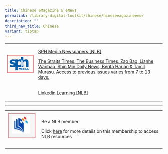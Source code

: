 ```yaml
---
title: Chinese eMagazine & eNews
permalink: /library-digital-toolkit/chinese/hineseeagazineeew/
description: ""
third_nav_title: Chinese
variant: tiptap
---
```

<table style="minWidth: 50px">
<colgroup>
<col>
<col>
</colgroup>
<tbody>
<tr>
<td rowspan="1" colspan="1">
<div class="isomer-image-wrapper">
<img style="width: 100%" height="auto" width="100%" src="/images/Library%20Digital%20Toolkit/SPH.jpg">
</div>
</td>
<td rowspan="1" colspan="1">
<p><a href="https://eresources.nlb.gov.sg/main/sphnewspapers" rel="noopener noreferrer nofollow" target="_blank">SPH Media Newspapers [NLB]</a>
</p>
<p><a href="https://eresources.nlb.gov.sg/main/sphnewspapers" rel="noopener noreferrer nofollow" target="_blank">The Straits Times, The Business Times, Zao Bao, Lianhe Wanbao, Shin Min Daily News, Berita Harian &amp; Tamil Murasu. Access to previous issues varies from 7 to 13 days.</a>
</p>
</td>
</tr>
<tr>
<td rowspan="1" colspan="1">
<p></p>
</td>
<td rowspan="1" colspan="1">
<p><a href="https://eresources.nlb.gov.sg/main/Browse?startsWith=L" rel="noopener noreferrer nofollow" target="_blank">Linkedin Learning [NLB]</a>
</p>
</td>
</tr>
</tbody>
</table>
<hr>
<table style="minWidth: 50px">
<colgroup>
<col>
<col>
</colgroup>
<tbody>
<tr>
<td rowspan="1" colspan="1">
<div class="isomer-image-wrapper">
<img style="box-sizing: border-box; border-style: none; max-width: 100%; height: auto; margin: 0px 20px 20px 0px;" height="96" width="100" alt="" src="/images/Library%20Digital%20Toolkit/library-logo.jpg">
</div>
</td>
<td rowspan="1" colspan="1">
<p>Be a NLB member</p>
<p></p>
<p>Click&nbsp;<a href="https://drive.google.com/file/d/1lu_8sdJG-Cn2_I-7SSl0ttggJEhauSMn/view?usp=sharing" rel="noopener noreferrer nofollow" target="_blank">here</a>&nbsp;for
more details on this membership to access NLB resources</p>
</td>
</tr>
</tbody>
</table>
<p></p>